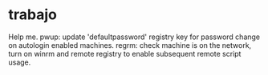 # trabajo
Help me.
pwup: update 'defaultpassword' registry key for password change on autologin enabled machines.
regrm: check machine is on the network, turn on winrm and remote registry to enable subsequent remote script usage.
